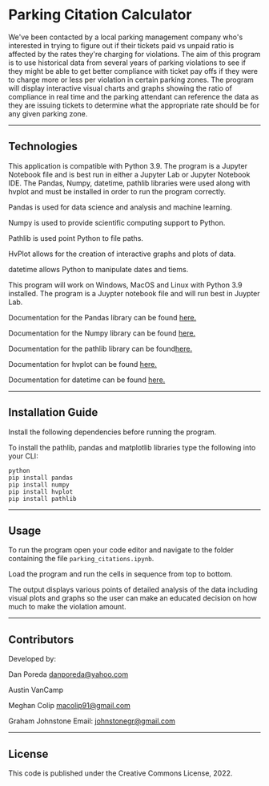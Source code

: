 # Parking Citation Calculator

We've been contacted by a local parking management company who's interested in trying to figure out if their tickets paid vs unpaid ratio is affected by the rates they're charging for violations. The aim of this program is to use historical data from several years of parking violations to see if they might be able to get better compliance with ticket pay offs if they were to charge more or less per violation in certain parking zones. The program will display interactive visual charts and graphs showing the ratio of compliance in real time and the parking attendant can reference the data as they are issuing tickets to determine what the appropriate rate should be for any given parking zone.

---

## Technologies

This application is compatible with Python 3.9. The program is a Jupyter Notebook file and is best run in either a Jupyter Lab or Jupyter Notebook IDE.
The Pandas, Numpy, datetime, pathlib libraries were used along with hvplot and must be installed in order to run the program correctly.


Pandas is used for data science and analysis and machine learning.

Numpy is used to provide scientific computing support to Python.

Pathlib is used point Python to file paths.

HvPlot allows for the creation of interactive graphs and plots of data.

datetime allows Python to manipulate dates and tiems.


This program will work on Windows, MacOS and Linux with Python 3.9 installed. The program is a Juypter notebook file and will run best in Juypter Lab.

Documentation for the Pandas library can be found [here.](https://pandas.pydata.org/docs/)

Documentation for the Numpy library can be found [here.](https://numpy.org/doc/stable/)

Documentation for the pathlib library can be found[here.](https://docs.python.org/3/library/pathlib.html)

Documentation for hvplot can be found [here.](https://hvplot.holoviz.org)

Documentation for datetime can be found [here.](https://docs.python.org/3/library/datetime.html)

---

## Installation Guide

Install the following dependencies before running the program.

To install the pathlib, pandas and matplotlib libraries type the following into your CLI:

```
python
pip install pandas
pip install numpy
pip install hvplot
pip install pathlib
```
---

## Usage

To run the program open your code editor and navigate to the folder containing the file ```parking_citations.ipynb```.

Load the program and run the cells in sequence from top to bottom.

The output displays various points of detailed analysis of the data including visual plots and graphs so the user can make an educated decision on how much to make the violation amount.

---

## Contributors

Developed by:

Dan Poreda
danporeda@yahoo.com

Austin VanCamp

Meghan Colip
macolip91@gmail.com

Graham Johnstone
Email: johnstonegr@gmail.com

---

## License
This code is published under the Creative Commons License, 2022.

